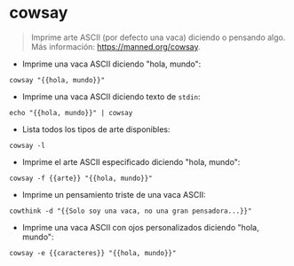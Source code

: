 # cowsay

> Imprime arte ASCII (por defecto una vaca) diciendo o pensando algo.
> Más información: <https://manned.org/cowsay>.

- Imprime una vaca ASCII diciendo "hola, mundo":

`cowsay "{{hola, mundo}}"`

- Imprime una vaca ASCII diciendo texto de `stdin`:

`echo "{{hola, mundo}}" | cowsay`

- Lista todos los tipos de arte disponibles:

`cowsay -l`

- Imprime el arte ASCII especificado diciendo "hola, mundo":

`cowsay -f {{arte}} "{{hola, mundo}}"`

- Imprime un pensamiento triste de una vaca ASCII:

`cowthink -d "{{Solo soy una vaca, no una gran pensadora...}}"`

- Imprime una vaca ASCII con ojos personalizados diciendo "hola, mundo":

`cowsay -e {{caracteres}} "{{hola, mundo}}"`
